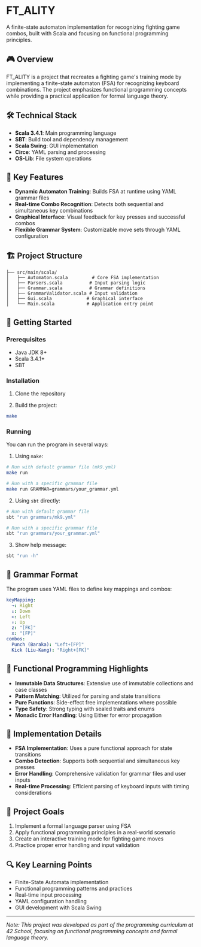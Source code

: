 # FT_ALITY

A finite-state automaton implementation for recognizing fighting game combos, built with Scala and focusing on functional programming principles.

## 🎮 Overview

FT_ALITY is a project that recreates a fighting game's training mode by implementing a finite-state automaton (FSA) for recognizing keyboard combinations. The project emphasizes functional programming concepts while providing a practical application for formal language theory.

## 🛠 Technical Stack

- **Scala 3.4.1**: Main programming language
- **SBT**: Build tool and dependency management
- **Scala Swing**: GUI implementation
- **Circe**: YAML parsing and processing
- **OS-Lib**: File system operations

## 🌟 Key Features

- **Dynamic Automaton Training**: Builds FSA at runtime using YAML grammar files
- **Real-time Combo Recognition**: Detects both sequential and simultaneous key combinations
- **Graphical Interface**: Visual feedback for key presses and successful combos
- **Flexible Grammar System**: Customizable move sets through YAML configuration

## 🏗 Project Structure

```
├── src/main/scala/
│   ├── Automaton.scala         # Core FSA implementation
│   ├── Parsers.scala          # Input parsing logic
│   ├── Grammar.scala          # Grammar definitions
│   ├── GrammarValidator.scala # Input validation
│   ├── Gui.scala             # Graphical interface
│   └── Main.scala            # Application entry point
```

## 🚀 Getting Started

### Prerequisites

- Java JDK 8+
- Scala 3.4.1+
- SBT

### Installation

1. Clone the repository

2. Build the project:
```bash
make
```

### Running

You can run the program in several ways:

1. Using `make`:
```bash
# Run with default grammar file (mk9.yml)
make run

# Run with a specific grammar file
make run GRAMMAR=grammars/your_grammar.yml
```

2. Using `sbt` directly:
```bash
# Run with default grammar file
sbt "run grammars/mk9.yml"

# Run with a specific grammar file
sbt "run grammars/your_grammar.yml"
```

3. Show help message:
```bash
sbt "run -h"
```

## 📖 Grammar Format

The program uses YAML files to define key mappings and combos:

```yaml
keyMapping:
  →: Right
  ↓: Down
  ←: Left
  ↑: Up
  z: "[FK]"
  x: "[FP]"
combos:
  Punch (Baraka): "Left+[FP]"
  Kick (Liu-Kang): "Right+[FK]"
```

## 🎯 Functional Programming Highlights

- **Immutable Data Structures**: Extensive use of immutable collections and case classes
- **Pattern Matching**: Utilized for parsing and state transitions
- **Pure Functions**: Side-effect free implementations where possible
- **Type Safety**: Strong typing with sealed traits and enums
- **Monadic Error Handling**: Using Either for error propagation

## 🎨 Implementation Details

- **FSA Implementation**: Uses a pure functional approach for state transitions
- **Combo Detection**: Supports both sequential and simultaneous key presses
- **Error Handling**: Comprehensive validation for grammar files and user inputs
- **Real-time Processing**: Efficient parsing of keyboard inputs with timing considerations

## 📜 Project Goals

1. Implement a formal language parser using FSA
2. Apply functional programming principles in a real-world scenario
3. Create an interactive training mode for fighting game moves
4. Practice proper error handling and input validation

## 🔍 Key Learning Points

- Finite-State Automata implementation
- Functional programming patterns and practices
- Real-time input processing
- YAML configuration handling
- GUI development with Scala Swing

---

_Note: This project was developed as part of the programming curriculum at 42 School, focusing on functional programming concepts and formal language theory._
